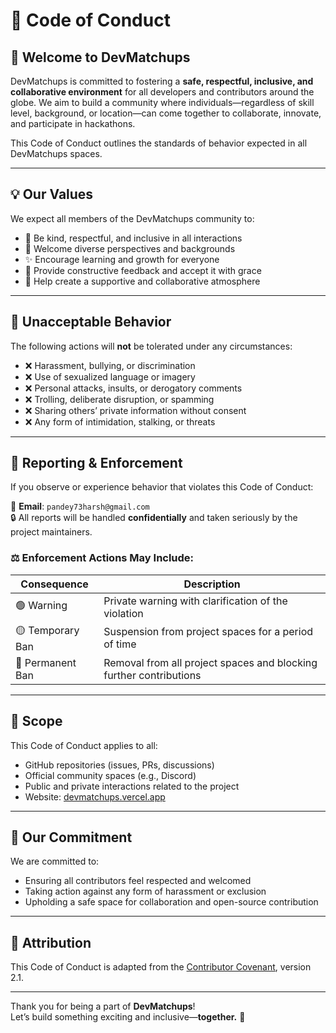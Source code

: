 # 📜 Code of Conduct

## 👋 Welcome to DevMatchups

DevMatchups is committed to fostering a **safe, respectful, inclusive, and collaborative environment** for all developers and contributors around the globe. We aim to build a community where individuals—regardless of skill level, background, or location—can come together to collaborate, innovate, and participate in hackathons.

This Code of Conduct outlines the standards of behavior expected in all DevMatchups spaces.

---

## 💡 Our Values

We expect all members of the DevMatchups community to:

- 🤝 Be kind, respectful, and inclusive in all interactions  
- 🧠 Welcome diverse perspectives and backgrounds  
- ✨ Encourage learning and growth for everyone  
- 📝 Provide constructive feedback and accept it with grace  
- 🌱 Help create a supportive and collaborative atmosphere

---

## 🚫 Unacceptable Behavior

The following actions will **not** be tolerated under any circumstances:

- ❌ Harassment, bullying, or discrimination  
- ❌ Use of sexualized language or imagery  
- ❌ Personal attacks, insults, or derogatory comments  
- ❌ Trolling, deliberate disruption, or spamming  
- ❌ Sharing others’ private information without consent  
- ❌ Any form of intimidation, stalking, or threats

---

## 🙋 Reporting & Enforcement

If you observe or experience behavior that violates this Code of Conduct:

📧 **Email**: `pandey73harsh@gmail.com`  
🔒 All reports will be handled **confidentially** and taken seriously by the project maintainers.

### ⚖️ Enforcement Actions May Include:

| Consequence       | Description                                                                 |
|-------------------|-----------------------------------------------------------------------------|
| 🟢 Warning         | Private warning with clarification of the violation                        |
| 🟡 Temporary Ban   | Suspension from project spaces for a period of time                         |
| 🔴 Permanent Ban   | Removal from all project spaces and blocking further contributions          |

---

## 👥 Scope

This Code of Conduct applies to all:

- GitHub repositories (issues, PRs, discussions)  
- Official community spaces (e.g., Discord)  
- Public and private interactions related to the project  
- Website: [devmatchups.vercel.app](https://devmatchups.vercel.app)

---

## 🤝 Our Commitment

We are committed to:

- Ensuring all contributors feel respected and welcomed  
- Taking action against any form of harassment or exclusion  
- Upholding a safe space for collaboration and open-source contribution

---

## 📝 Attribution

This Code of Conduct is adapted from the [Contributor Covenant](https://www.contributor-covenant.org/version/2/1/code_of_conduct.html), version 2.1.

---

Thank you for being a part of **DevMatchups**!  
Let’s build something exciting and inclusive—**together.** 🚀
